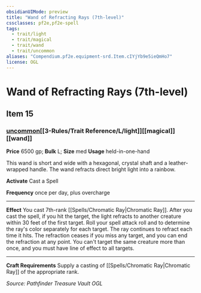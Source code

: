 ```yaml
---
obsidianUIMode: preview
title: "Wand of Refracting Rays (7th-level)"
cssclasses: pf2e,pf2e-spell
tags:
  - trait/light
  - trait/magical
  - trait/wand
  - trait/uncommon
aliases: "Compendium.pf2e.equipment-srd.Item.cIYjYb9e5ieQmHo7"
license: OGL
---
```

# Wand of Refracting Rays (7th-level)
## Item 15
### [uncommon](uncommon "Uncommon Rarity Trait")[[3-Rules/Trait Reference/L/light]][[magical]][[wand]]


**Price** 6500 gp; 
**Bulk** L; **Size** med
**Usage** held-in-one-hand

This wand is short and wide with a hexagonal, crystal shaft and a leather-wrapped handle. The wand refracts direct bright light into a rainbow.

**Activate** Cast a Spell

**Frequency** once per day, plus overcharge

* * *

**Effect** You cast 7th-rank [[Spells/Chromatic Ray|Chromatic Ray]]. After you cast the spell, if you hit the target, the light refracts to another creature within 30 feet of the first target. Roll your spell attack roll and to determine the ray's color separately for each target. The ray continues to refract each time it hits. The refraction ceases if you miss any target, and you can end the refraction at any point. You can't target the same creature more than once, and you must have line of effect to all targets.

* * *

**Craft Requirements** Supply a casting of [[Spells/Chromatic Ray|Chromatic Ray]] of the appropriate rank.

*Source: Pathfinder Treasure Vault*
*OGL*
